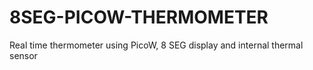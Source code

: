 # 8SEG-PICOW-THERMOMETER
Real time thermometer using PicoW, 8 SEG display and internal thermal sensor

